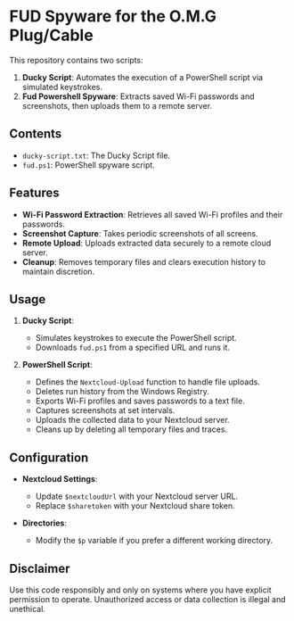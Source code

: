 # FUD Spyware for the O.M.G Plug/Cable

This repository contains two scripts:

1. **Ducky Script**: Automates the execution of a PowerShell script via simulated keystrokes.
2. **Fud Powershell Spyware**: Extracts saved Wi-Fi passwords and screenshots, then uploads them to a remote server.

## Contents

- `ducky-script.txt`: The Ducky Script file.
- `fud.ps1`: PowerShell spyware script.

## Features

- **Wi-Fi Password Extraction**: Retrieves all saved Wi-Fi profiles and their passwords.
- **Screenshot Capture**: Takes periodic screenshots of all screens.
- **Remote Upload**: Uploads extracted data securely to a remote cloud server.
- **Cleanup**: Removes temporary files and clears execution history to maintain discretion.

## Usage

1. **Ducky Script**:
   - Simulates keystrokes to execute the PowerShell script.
   - Downloads `fud.ps1` from a specified URL and runs it.

2. **PowerShell Script**:
   - Defines the `Nextcloud-Upload` function to handle file uploads.
   - Deletes run history from the Windows Registry.
   - Exports Wi-Fi profiles and saves passwords to a text file.
   - Captures screenshots at set intervals.
   - Uploads the collected data to your Nextcloud server.
   - Cleans up by deleting all temporary files and traces.

## Configuration

- **Nextcloud Settings**:
  - Update `$nextcloudUrl` with your Nextcloud server URL.
  - Replace `$sharetoken` with your Nextcloud share token.

- **Directories**:
  - Modify the `$p` variable if you prefer a different working directory.

## Disclaimer

Use this code responsibly and only on systems where you have explicit permission to operate. Unauthorized access or data collection is illegal and unethical.
